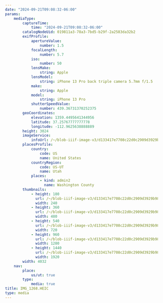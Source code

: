 ```yaml
---
date: "2024-09-21T09:08:32-06:00"
params:
    mediaType:
        captureTime:
            time: "2024-09-21T09:08:32-06:00"
        catalogNodeUid: 019811a3-78a3-7bd5-b29f-2a2583da32b2
        exifProfile:
            apertureValue:
                number: 1.5
            focalLength:
                number: 5.7
            iso:
                number: 50
            lensMake:
                string: Apple
            lensModel:
                string: iPhone 13 Pro back triple camera 5.7mm f/1.5
            make:
                string: Apple
            model:
                string: iPhone 13 Pro
            shutterSpeedValue:
                number: 439.36731370252375
        geoCoordinates:
            elevation: 1359.4495641344956
            latitude: 37.25767777777778
            longitude: -112.9625638888889
        height: 3024
        imageService:
            infoUrl: /~/blob-iiif-image-v3/d133417e7708c22d0c2909d3929b9801431536542968fdc9fc8632ac1b623c37/info.json
        placesProfile:
            country:
                code: US
                name: United States
            countryRegion:
                code: US-UT
                name: Utah
            places:
                - kind: admin2
                  name: Washington County
        thumbnails:
            - height: 180
              url: /~/blob-iiif-image-v3/d133417e7708c22d0c2909d3929b9801431536542968fdc9fc8632ac1b623c37/full/240%2C180/0/default.jpg
              width: 240
            - height: 360
              url: /~/blob-iiif-image-v3/d133417e7708c22d0c2909d3929b9801431536542968fdc9fc8632ac1b623c37/full/480%2C360/0/default.jpg
              width: 480
            - height: 540
              url: /~/blob-iiif-image-v3/d133417e7708c22d0c2909d3929b9801431536542968fdc9fc8632ac1b623c37/full/720%2C540/0/default.jpg
              width: 720
            - height: 960
              url: /~/blob-iiif-image-v3/d133417e7708c22d0c2909d3929b9801431536542968fdc9fc8632ac1b623c37/full/1280%2C960/0/default.jpg
              width: 1280
            - height: 1440
              url: /~/blob-iiif-image-v3/d133417e7708c22d0c2909d3929b9801431536542968fdc9fc8632ac1b623c37/full/1920%2C1440/0/default.jpg
              width: 1920
        width: 4032
    nav:
        place:
            us/ut: true
        type:
            media: true
title: IMG_1268.HEIC
type: media
---
```

